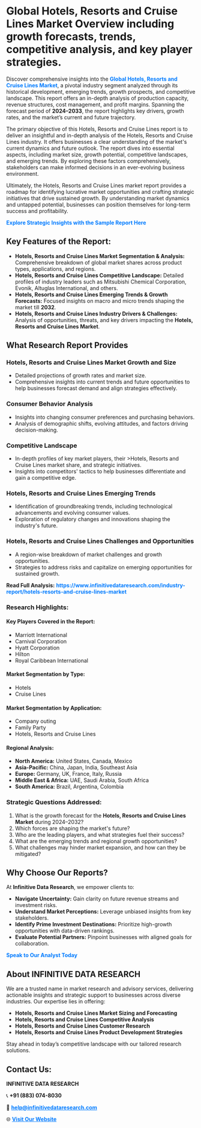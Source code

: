 <h1>Global Hotels, Resorts and Cruise Lines Market Overview including growth forecasts, trends, competitive analysis, and key player strategies.</h1>
<p>
Discover comprehensive insights into the 
<a href="https://www.infinitivedataresearch.com/industry-report/hotels-resorts-and-cruise-lines-market" rel="dofollow" style="color: #007BFF; text-decoration: none;"><strong>Global Hotels, Resorts and Cruise Lines Market</strong></a>, a pivotal industry segment analyzed through its historical development, emerging trends, growth prospects, and competitive landscape. This report offers an in-depth analysis of production capacity, revenue structures, cost management, and profit margins. Spanning the forecast period of <strong>2024–2033</strong>, the report highlights key drivers, growth rates, and the market’s current and future trajectory.
</p>
<p>
The primary objective of this Hotels, Resorts and Cruise Lines report is to deliver an insightful and in-depth analysis of the Hotels, Resorts and Cruise Lines industry. It offers businesses a clear understanding of the market's current dynamics and future outlook. The report dives into essential aspects, including market size, growth potential, competitive landscapes, and emerging trends. By exploring these factors comprehensively, stakeholders can make informed decisions in an ever-evolving business environment.
</p>
<p>
Ultimately, the Hotels, Resorts and Cruise Lines market report provides a roadmap for identifying lucrative market opportunities and crafting strategic initiatives that drive sustained growth. By understanding market dynamics and untapped potential, businesses can position themselves for long-term success and profitability.
</p>
<p>
<a href="https://www.infinitivedataresearch.com/request-sample/reportId=103349" style="color: #007BFF; text-decoration: none;"><strong>Explore Strategic Insights with the Sample Report Here</strong></a>
</p>

<h2>Key Features of the Report:</h2>
<ul>
<li><strong>Hotels, Resorts and Cruise Lines Market Segmentation & Analysis:</strong> Comprehensive breakdown of global market shares across product types, applications, and regions.</li>
<li><strong>Hotels, Resorts and Cruise Lines Competitive Landscape:</strong> Detailed profiles of industry leaders such as Mitsubishi Chemical Corporation, Evonik, Altuglas International, and others.</li>
<li><strong>Hotels, Resorts and Cruise Lines Emerging Trends & Growth Forecasts:</strong> Focused insights on macro and micro trends shaping the market till <strong>2032</strong>.</li>
<li><strong>Hotels, Resorts and Cruise Lines Industry Drivers & Challenges:</strong> Analysis of opportunities, threats, and key drivers impacting the <strong>Hotels, Resorts and Cruise Lines Market</strong>.</li>
</ul>

<h2>What Research Report Provides</h2>
<h3>Hotels, Resorts and Cruise Lines Market Growth and Size</h3>
<ul>
<li>Detailed projections of growth rates and market size.</li>
<li>Comprehensive insights into current trends and future opportunities to help businesses forecast demand and align strategies effectively.</li>
</ul>

<h3>Consumer Behavior Analysis</h3>
<ul>
<li>Insights into changing consumer preferences and purchasing behaviors.</li>
<li>Analysis of demographic shifts, evolving attitudes, and factors driving decision-making.</li>
</ul>

<h3>Competitive Landscape</h3>
<ul>
<li>In-depth profiles of key market players, their >Hotels, Resorts and Cruise Lines market share, and strategic initiatives.</li>
<li>Insights into competitors' tactics to help businesses differentiate and gain a competitive edge.</li>
</ul>

<h3>Hotels, Resorts and Cruise Lines Emerging Trends</h3>
<ul>
<li>Identification of groundbreaking trends, including technological advancements and evolving consumer values.</li>
<li>Exploration of regulatory changes and innovations shaping the industry's future.</li>
</ul>

<h3>Hotels, Resorts and Cruise Lines Challenges and Opportunities</h3>
<ul>
<li>A region-wise breakdown of market challenges and growth opportunities.</li>
<li>Strategies to address risks and capitalize on emerging opportunities for sustained growth.</li>
</ul>
<p><strong>Read Full Analysis:</strong> <a href="https://www.infinitivedataresearch.com/industry-report/hotels-resorts-and-cruise-lines-market" rel="dofollow" style="color: #007BFF; text-decoration: none;"><strong>https://www.infinitivedataresearch.com/industry-report/hotels-resorts-and-cruise-lines-market</strong></a></p>
<h3>Research Highlights:</h3>
<h4>Key Players Covered in the Report:</h4>
<ul><li>Marriott International</li><li>Carnival Corporation</li><li>Hyatt Corporation</li><li>Hilton</li><li>Royal Caribbean International</li></ul>
<h4>Market Segmentation by Type:</h4>
<ul><li>Hotels</li><li>Cruise Lines</li></ul>
<h4>Market Segmentation by Application:</h4>
<ul><li>Company outing</li><li>Family Party</li><li>Hotels, Resorts and Cruise Lines</li></ul>

<h4>Regional Analysis:</h4>
<ul>
<li><strong>North America:</strong> United States, Canada, Mexico</li>
<li><strong>Asia-Pacific:</strong> China, Japan, India, Southeast Asia</li>
<li><strong>Europe:</strong> Germany, UK, France, Italy, Russia</li>
<li><strong>Middle East & Africa:</strong> UAE, Saudi Arabia, South Africa</li>
<li><strong>South America:</strong> Brazil, Argentina, Colombia</li>
</ul>

<h3>Strategic Questions Addressed:</h3>
<ol>
<li>What is the growth forecast for the <strong>Hotels, Resorts and Cruise Lines Market</strong> during 2024–2032?</li>
<li>Which forces are shaping the market's future?</li>
<li>Who are the leading players, and what strategies fuel their success?</li>
<li>What are the emerging trends and regional growth opportunities?</li>
<li>What challenges may hinder market expansion, and how can they be mitigated?</li>
</ol>

<h2>Why Choose Our Reports?</h2>
<p>At <strong>Infinitive Data Research</strong>, we empower clients to:</p>
<ul>
<li><strong>Navigate Uncertainty:</strong> Gain clarity on future revenue streams and investment risks.</li>
<li><strong>Understand Market Perceptions:</strong> Leverage unbiased insights from key stakeholders.</li>
<li><strong>Identify Prime Investment Destinations:</strong> Prioritize high-growth opportunities with data-driven rankings.</li>
<li><strong>Evaluate Potential Partners:</strong> Pinpoint businesses with aligned goals for collaboration.</li>
</ul>
<p><a href="https://www.infinitivedataresearch.com/industry-report/hotels-resorts-and-cruise-lines-market" rel="dofollow" style="color: #007BFF; text-decoration: none;"><strong>Speak to Our Analyst Today</strong></a></p>

<h2>About INFINITIVE DATA RESEARCH</h2>
<p>We are a trusted name in market research and advisory services, delivering actionable insights and strategic support to businesses across diverse industries. Our expertise lies in offering:</p>
<ul>
<li><strong>Hotels, Resorts and Cruise Lines Market Sizing and Forecasting</strong></li>
<li><strong>Hotels, Resorts and Cruise Lines Competitive Analysis</strong></li>
<li><strong>Hotels, Resorts and Cruise Lines Customer Research</strong></li>
<li><strong>Hotels, Resorts and Cruise Lines Product Development Strategies</strong></li>
</ul>
<p>Stay ahead in today’s competitive landscape with our tailored research solutions.</p>

<h2>Contact Us:</h2>
<p><strong>INFINITIVE DATA RESEARCH</strong></p>
<p>📞 <strong>+91 (883) 074-8030</strong></p>
<p>📧 <strong><a href="mailto:help@infinitivedataresearch.com" style="color: #007BFF;">help@infinitivedataresearch.com</a></strong></p>
<p>🌐 <strong><a href="https://www.infinitivedataresearch.com" rel="dofollow" style="color: #007BFF;">Visit Our Website</a></strong></p>